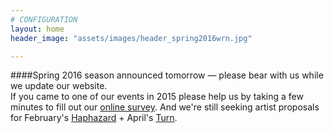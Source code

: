 ```yaml
---
# CONFIGURATION
layout: home
header_image: "assets/images/header_spring2016wrn.jpg"

---
```

####Spring 2016 season announced tomorrow — please bear with us while we update our website.<br>If you came to one of our events in 2015 please help us by taking a few minutes to fill out our <a href="http://research.audiencesurveys.org/s.asp?k=144976563660" target="_blank">online survey</a>. And we're still seeking artist proposals for February's [Haphazard](/hab/haphazard) + April's [Turn](/hab/turn).
